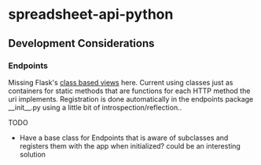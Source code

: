 # spreadsheet-api-python

## Development Considerations
### Endpoints
Missing Flask's [class based views](https://flask.palletsprojects.com/en/1.1.x/views/#method-based-dispatching) here. Current using classes just as containers for static methods that are functions for each HTTP method the uri implements. Registration is done automatically in the endpoints package \_\_init__.py using a little bit of introspection/reflection..

TODO
- Have a base class for Endpoints that is aware of subclasses and registers them with the app when initialized? could be an interesting solution
